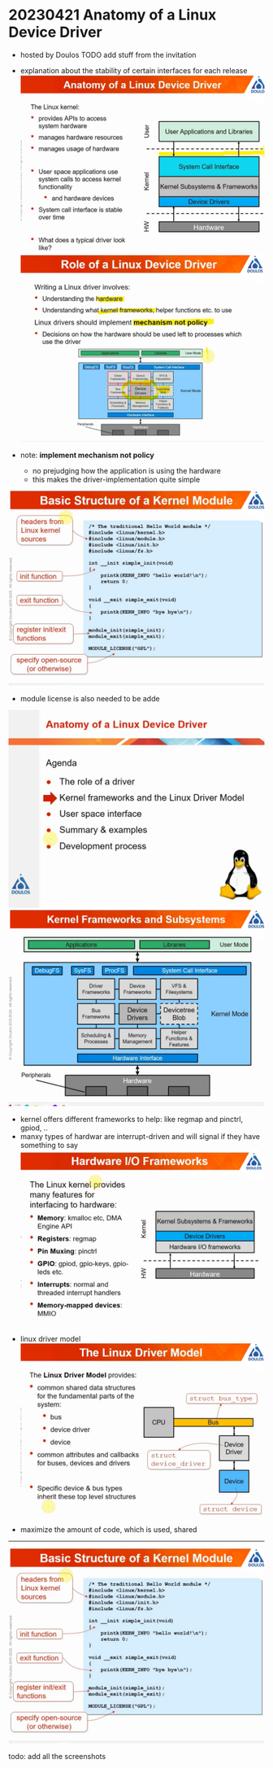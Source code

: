 # 20230421 Anatomy of a Linux Device Driver

* hosted by Doulos
TODO add stuff from the invitation

* explanation about the stability of certain interfaces for each release
![](img00.png)
![](img01.png)
* note: **implement mechanism not policy**
  * no prejudging how the application is using the hardware
  * this makes the driver-implementation quite simple

![](img02.png)
* module license is also needed to be adde

![](img03.png)
![](img04.png)
* kernel offers different frameworks to help: like regmap and pinctrl, gpiod, ..
* manxy types of hardwar are interrupt-driven and will signal if they have something to say
![](img05.png)
* linux driver model
![](img06.png)
* maximize the amount of code, which is used, shared




------------

![](img02.png)

todo: add all the screenshots
